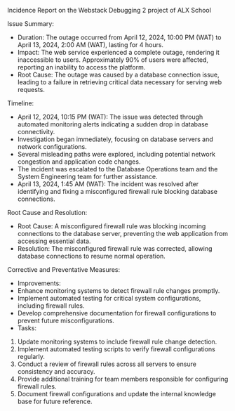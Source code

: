 Incidence Report on the Webstack Debugging 2 project of ALX School

Issue Summary:
- Duration: The outage occurred from April 12, 2024, 10:00 PM (WAT) to April 13, 2024, 2:00 AM (WAT), lasting for 4 hours.
- Impact: The web service experienced a complete outage, rendering it inaccessible to users. Approximately 90% of users were affected, reporting an inability to access the platform.
- Root Cause: The outage was caused by a database connection issue, leading to a failure in retrieving critical data necessary for serving web requests.

Timeline:
- April 12, 2024, 10:15 PM (WAT): The issue was detected through automated monitoring alerts indicating a sudden drop in database connectivity.
- Investigation began immediately, focusing on database servers and network configurations.
- Several misleading paths were explored, including potential network congestion and application code changes.
- The incident was escalated to the Database Operations team and the System Engineering team for further assistance.
- April 13, 2024, 1:45 AM (WAT): The incident was resolved after identifying and fixing a misconfigured firewall rule blocking database connections.

Root Cause and Resolution:
- Root Cause: A misconfigured firewall rule was blocking incoming connections to the database server, preventing the web application from accessing essential data.
- Resolution: The misconfigured firewall rule was corrected, allowing database connections to resume normal operation.

Corrective and Preventative Measures:
- Improvements:
 - Enhance monitoring systems to detect firewall rule changes promptly.
 - Implement automated testing for critical system configurations, including firewall rules.
 - Develop comprehensive documentation for firewall configurations to prevent future misconfigurations.
- Tasks:
 1. Update monitoring systems to include firewall rule change detection.
 2. Implement automated testing scripts to verify firewall configurations regularly.
 3. Conduct a review of firewall rules across all servers to ensure consistency and accuracy.
 4. Provide additional training for team members responsible for configuring firewall rules.
 5. Document firewall configurations and update the internal knowledge base for future reference.
